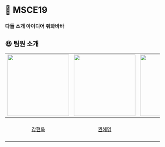 # 🧥 MSCE19 

### 다들 소개 아이디어 줘봐바바

## 😆 팀원 소개
| [<img src="https://avatars.githubusercontent.com/u/43662405?v=4" width="200">](https://github.com/hyunw9) | [<img src="https://avatars.githubusercontent.com/u/71963159?v=4" width="200">](https://github.com/hye-0000) |  [<img src="https://avatars.githubusercontent.com/u/71357582?v=4" width="200">](https://github.com/yejeemeng) |[<img src="https://avatars.githubusercontent.com/u/66253833?v=4">](https://github.com/seoyeon08) | [<img src="https://avatars.githubusercontent.com/u/71430096?v=4" width="200">](https://github.com/ibnuena) |  [<img src="https://avatars.githubusercontent.com/u/59911975?v=4">](https://github.com/Oc9aN) |
|:-----------------------------------------------------------------------------------------------------:|:-----------------------------------------------------------------------------------------------------:|:-----------------------------------------------------------------------------------------------------:|:-------------------------------------------------------------------------------------------------------:|:---------------------------------------------------------------------------------------------------:|:---------------------------------------------------------------------------------------------------:|
|                                [강현욱](https://github.com/hyunw9)                                |                                  [권혜영](https://github.com/hye-0000)                                   |                                  [김예지](https://github.com/yejeemeng)                                   |                                   [문서연](https://github.com/seoyeon08)                                  |                                  [안은비](https://github.com/mmunkyeong)                                  |                                  [오시현](https://github.com/mmunkyeong)                                  |
